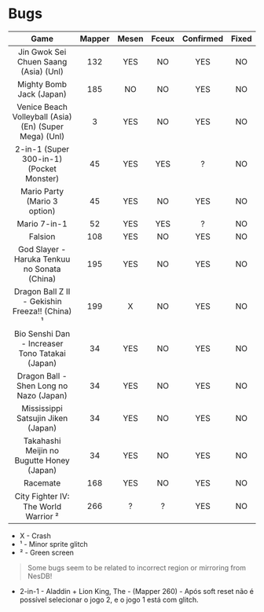 # Bugs

|                          Game                          | Mapper | Mesen | Fceux | Confirmed | Fixed |
|:------------------------------------------------------:|:------:|:-----:|:-----:|:---------:|:-----:|
|         Jin Gwok Sei Chuen Saang (Asia) (Unl)          |  132   |  YES  |  NO   |    YES    |  NO   |
|                Mighty Bomb Jack (Japan)                |  185   |  NO   |  NO   |    YES    |  NO   |
| Venice Beach Volleyball (Asia) (En) (Super Mega) (Unl) |   3    |  YES  |  NO   |    YES    |  NO   |
|        2-in-1 (Super 300-in-1) (Pocket Monster)        |   45   |  YES  |  YES  |     ?     |  NO   |
|              Mario Party (Mario 3 option)              |   45   |  YES  |  NO   |    YES    |  NO   |
|                      Mario 7-in-1                      |   52   |  YES  |  YES  |     ?     |  NO   |
|                        Falsion                         |  108   |  YES  |  NO   |    YES    |  NO   |
|      God Slayer - Haruka Tenkuu no Sonata (China)      |  195   |  YES  |  NO   |    YES    |  NO   |
|     Dragon Ball Z II - Gekishin Freeza!! (China) ¹     |  199   |   X   |  NO   |    YES    |  NO   |
|    Bio Senshi Dan - Increaser Tono Tatakai (Japan)     |   34   |  YES  |  NO   |    YES    |  NO   |
|        Dragon Ball - Shen Long no Nazo (Japan)         |   34   |  YES  |  NO   |    YES    |  NO   |
|           Mississippi Satsujin Jiken (Japan)           |   34   |  YES  |  NO   |    YES    |  NO   |
|       Takahashi Meijin no Bugutte Honey (Japan)        |   34   |  YES  |  NO   |    YES    |  NO   |
|                        Racemate                        |  168   |  YES  |  NO   |    YES    |  NO   |
|          City Fighter IV꞉ The World Warrior ²          |  266   |   ?   |   ?   |    YES    |  NO   |

* X - Crash
* ¹ - Minor sprite glitch
* ² - Green screen

> Some bugs seem to be related to incorrect region or mirroring from NesDB!

* 2-in-1 - Aladdin + Lion King, The - (Mapper 260) - Após soft reset não é
  possível selecionar o jogo 2, e o jogo 1 está com glitch.
